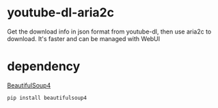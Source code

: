 # youtube-dl-aria2c
Get the download info in json format from youtube-dl, then use aria2c to download. It's faster and can be managed with WebUI
# dependency
[BeautifulSoup4](https://www.crummy.com/software/BeautifulSoup/)
```
pip install beautifulsoup4
```
